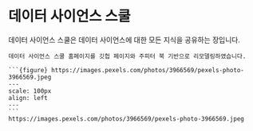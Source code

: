데이터 사이언스 스쿨
==============================================================================

데이터 사이언스 스쿨은 데이터 사이언스에 대한 모든 지식을 공유하는 장입니다.

```{admonition} 알림
데이터 사이언스 스쿨 홈페이지를 깃헙 페이지와 주피터 북 기반으로 리모델링하였습니다.
```

````{admonition} 2020-09-30
```{figure} https://images.pexels.com/photos/3966569/pexels-photo-3966569.jpeg
---
scale: 100px
align: left
---
```
https://images.pexels.com/photos/3966569/pexels-photo-3966569.jpeg
````